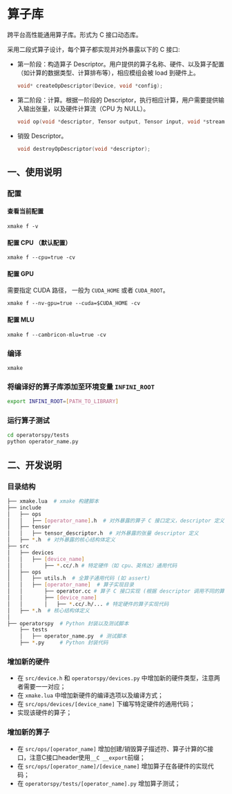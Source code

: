 ﻿# 算子库

跨平台高性能通用算子库。形式为 C 接口动态库。

采用二段式算子设计，每个算子都实现并对外暴露以下的 C 接口:

- 第一阶段：构造算子 Descriptor。用户提供的算子名称、硬件、以及算子配置（如计算的数据类型、计算排布等），相应模组会被 load 到硬件上。

  ```C
  void* createOpDescriptor(Device, void *config);
  ```

- 第二阶段：计算。根据一阶段的 Descriptor，执行相应计算，用户需要提供输入输出张量，以及硬件计算流（CPU 为 NULL）。

  ```C
  void op(void *descriptor, Tensor output, Tensor input, void *stream);
  ```

- 销毁 Descriptor。

  ```C
  void destroyOpDescriptor(void *descriptor);
  ```

## 一、使用说明

### 配置

#### 查看当前配置

```xmake
xmake f -v
```

#### 配置 CPU （默认配置）

```xmake
xmake f --cpu=true -cv
```

#### 配置 GPU

需要指定 CUDA 路径， 一般为 `CUDA_HOME` 或者 `CUDA_ROOT`。

```xmake
xmake f --nv-gpu=true --cuda=$CUDA_HOME -cv
```

#### 配置 MLU

```xmake
xmake f --cambricon-mlu=true -cv
```

### 编译

```xmake
xmake
```

### 将编译好的算子库添加至环境变量 `INFINI_ROOT`

```bash
export INFINI_ROOT=[PATH_TO_LIBRARY]
```

### 运行算子测试

```bash
cd operatorspy/tests
python operator_name.py
```

## 二、开发说明

### 目录结构

```bash
├── xmake.lua  # xmake 构建脚本
├── include
│   ├── ops
│   │   ├── [operator_name].h  # 对外暴露的算子 C 接口定义，descriptor 定义
│   ├── tensor
│   │   ├── tensor_descriptor.h  # 对外暴露的张量 descriptor 定义
│   ├── *.h  # 对外暴露的核心结构体定义
├── src
│   ├── devices
│   │   ├── [device_name]
│   │       ├── *.cc/.h # 特定硬件（如 cpu、英伟达）通用代码
│   ├── ops
│   │   ├── utils.h  # 全算子通用代码 (如 assert)
│   │   ├── [operator_name]  # 算子实现目录
│   │       ├── operator.cc # 算子 C 接口实现 (根据 descriptor 调用不同的算子实现)
│   │       ├── [device_name]
│   │       │   ├── *.cc/.h/... # 特定硬件的算子实现代码
│   ├── *.h  # 核心结构体定义
│  
├── operatorspy  # Python 封装以及测试脚本
    ├── tests
    │   ├── operator_name.py  # 测试脚本
    ├── *.py     # Python 封装代码
```

### 增加新的硬件

- 在 `src/device.h` 和 `operatorspy/devices.py` 中增加新的硬件类型，注意两者需要一一对应；
- 在 `xmake.lua` 中增加新硬件的编译选项以及编译方式；
- 在 `src/ops/devices/[device_name]` 下编写特定硬件的通用代码；
- 实现该硬件的算子；

### 增加新的算子

- 在 `src/ops/[operator_name]` 增加创建/销毁算子描述符、算子计算的C接口，注意C接口header使用`__C __export`前缀；
- 在 `src/ops/[operator_name]/[device_name]` 增加算子在各硬件的实现代码；
- 在 `operatorspy/tests/[operator_name].py` 增加算子测试；
